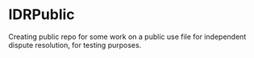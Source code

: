# IDRPublic
Creating public repo for some work on a public use file for independent dispute resolution, for testing purposes. 

